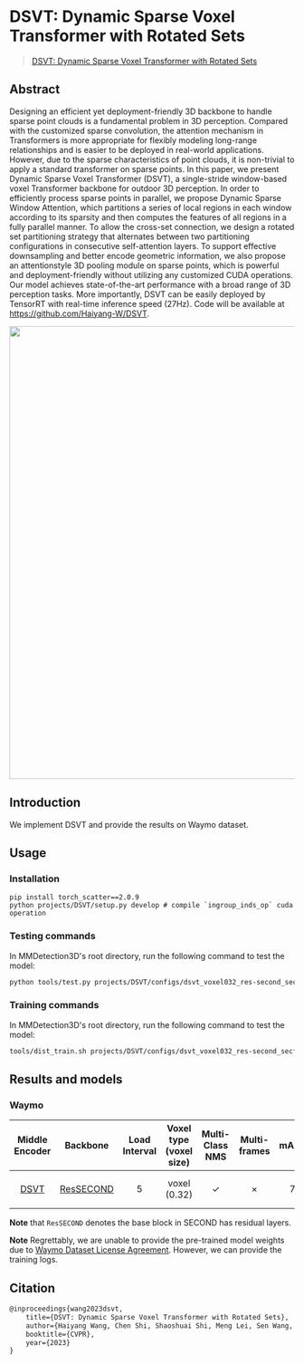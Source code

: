 # DSVT: Dynamic Sparse Voxel Transformer with Rotated Sets

> [DSVT: Dynamic Sparse Voxel Transformer with Rotated Sets](https://arxiv.org/abs/2301.06051)

<!-- [ALGORITHM] -->

## Abstract

Designing an efficient yet deployment-friendly 3D backbone to handle sparse point clouds is a fundamental problem
in 3D perception. Compared with the customized sparse
convolution, the attention mechanism in Transformers is
more appropriate for flexibly modeling long-range relationships and is easier to be deployed in real-world applications.
However, due to the sparse characteristics of point clouds,
it is non-trivial to apply a standard transformer on sparse
points. In this paper, we present Dynamic Sparse Voxel
Transformer (DSVT), a single-stride window-based voxel
Transformer backbone for outdoor 3D perception. In order
to efficiently process sparse points in parallel, we propose
Dynamic Sparse Window Attention, which partitions a series
of local regions in each window according to its sparsity
and then computes the features of all regions in a fully parallel manner. To allow the cross-set connection, we design
a rotated set partitioning strategy that alternates between
two partitioning configurations in consecutive self-attention
layers. To support effective downsampling and better encode geometric information, we also propose an attentionstyle 3D pooling module on sparse points, which is powerful
and deployment-friendly without utilizing any customized
CUDA operations. Our model achieves state-of-the-art performance with a broad range of 3D perception tasks. More
importantly, DSVT can be easily deployed by TensorRT with
real-time inference speed (27Hz). Code will be available at
https://github.com/Haiyang-W/DSVT.

<div align=center>
<img src="https://github-production-user-asset-6210df.s3.amazonaws.com/34888372/245692705-e61be20c-2a7d-4ab9-85e3-b36f662c1bdf.png" width="800"/>
</div>

## Introduction

We implement DSVT and provide the results on Waymo dataset.

## Usage

<!-- For a typical model, this section should contain the commands for training and testing. You are also suggested to dump your environment specification to env.yml by `conda env export > env.yml`. -->

### Installation

```shell
pip install torch_scatter==2.0.9
python projects/DSVT/setup.py develop # compile `ingroup_inds_op` cuda operation
```

### Testing commands

In MMDetection3D's root directory, run the following command to test the model:

```bash
python tools/test.py projects/DSVT/configs/dsvt_voxel032_res-second_secfpn_8xb1-cyclic-12e_waymoD5-3d-3class.py ${CHECKPOINT_PATH}
```

### Training commands

In MMDetection3D's root directory, run the following command to test the model:

```bash
tools/dist_train.sh projects/DSVT/configs/dsvt_voxel032_res-second_secfpn_8xb1-cyclic-12e_waymoD5-3d-3class.py 8 --sync_bn torch
```

## Results and models

### Waymo

|                                     Middle Encoder                                     |                                          Backbone                                           | Load Interval | Voxel type (voxel size) | Multi-Class NMS | Multi-frames | mAP@L1 | mAPH@L1 | mAP@L2 | **mAPH@L2** |                                                                             Download                                                                             |
| :------------------------------------------------------------------------------------: | :-----------------------------------------------------------------------------------------: | :-----------: | :---------------------: | :-------------: | :----------: | :----: | :-----: | :----: | :---------: | :--------------------------------------------------------------------------------------------------------------------------------------------------------------: |
| [DSVT](./configs/dsvt_voxel032_res-second_secfpn_8xb1-cyclic-12e_waymoD5-3d-3class.py) | [ResSECOND](./configs/dsvt_voxel032_res-second_secfpn_8xb1-cyclic-12e_waymoD5-3d-3class.py) |       5       |      voxel (0.32)       |        ✓        |      ×       |  75.5  |  72.4   |  69.2  |    66.3     | \[log\](\<https://download.openmmlab.com/mmdetection3d/v1.1.0_models/dsvt/dsvt_voxel032_res-second_secfpn_8xb1-cyclic-12e_waymoD5-3d-3class_20230917_102130.log) |

**Note** that `ResSECOND` denotes the base block in SECOND has residual layers.

**Note** Regrettably, we are unable to provide the pre-trained model weights due to [Waymo Dataset License Agreement](https://waymo.com/open/terms/). However, we can provide the training logs.

## Citation

```latex
@inproceedings{wang2023dsvt,
    title={DSVT: Dynamic Sparse Voxel Transformer with Rotated Sets},
    author={Haiyang Wang, Chen Shi, Shaoshuai Shi, Meng Lei, Sen Wang, Di He, Bernt Schiele and Liwei Wang},
    booktitle={CVPR},
    year={2023}
}
```
